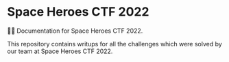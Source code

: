 # Space Heroes CTF 2022
🏴🌌 Documentation for Space Heroes CTF 2022.

This repository contains writups for all the challenges which were solved by our team at Space Heroes CTF 2022.
